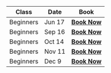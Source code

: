 Class | Date | Book
-----|-----|-----
Beginners | Jun 17 | <a href="https://ti.to/photo-school/beginners-photography-stirchley-june-17" class="btn btn--primary">**Book Now**</a>
Beginners | Sep 16 | <a href="https://ti.to/photo-school/beginners-photography-stirchley-sept-18" class="btn btn--primary">**Book Now**</a>
Beginners | Oct 14 | <a href="https://ti.to/photo-school/beginners-photography-stirchley-oct-18" class="btn btn--primary">**Book Now**</a>
Beginners | Nov 11 | <a href="https://ti.to/photo-school/beginners-photography-stirchley-nov-18" class="btn btn--primary">**Book Now**</a>
Beginners | Dec 9 | <a href="https://ti.to/photo-school/beginners-photography-stirchley-dec-18" class="btn btn--primary">**Book Now**</a>

